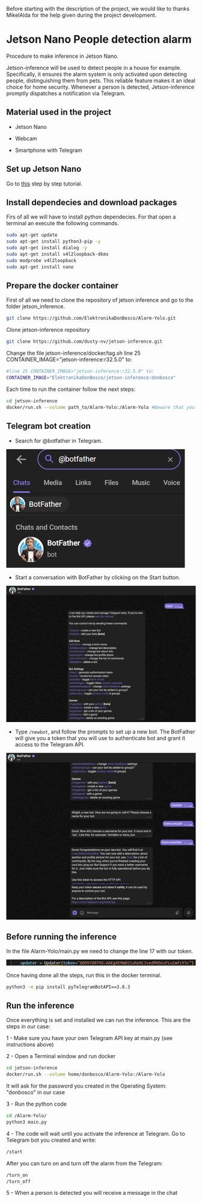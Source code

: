 Before starting with the description of the project, we would like to thanks MikelAlda for the help given during the project development.

# Jetson Nano People detection alarm

Procedure to make inference in Jetson Nano.

Jetson-inference will be used to detect people in a house for example. Specifically, it ensures the alarm system is only activated upon detecting people, distinguishing them from pets. This reliable feature makes it an ideal choice for home security. Whenever a person is detected, Jetson-inference promptly dispatches a notification via Telegram.


## Material used in the project
- Jetson Nano

- Webcam

- Smartphone with Telegram


## Set up Jetson Nano

Go to [this](https://developer.nvidia.com/embedded/learn/get-started-jetson-nano-devkit#intro) step by step tutorial.

## Install dependecies and download packages

Firs of all we will have to install python dependecies. For that open a terminal an execute the following commands.

```bash
sudo apt-get update
sudo apt-get install python3-pip -y
sudo apt-get install dialog -y
sudo apt-get install v4l2loopback-dkms
sudo modprobe v4l2loopback
sudo apt-get install nano 
```

## Prepare the docker container

First of all we need to clone the repository of jetson inference and go to the folder jetson_inference.

```bash
git clone https://github.com/ElektronikaDonBosco/Alarm-Yolo.git

```

Clone jetson-inference repository

```bash
git clone https://github.com/dusty-nv/jetson-inference.git

```

Change the file jetson-inference/docker/tag.sh line 25 CONTAINER_IMAGE="jetson-inference:r32.5.0" to:

```bash
#line 25 CONTAINER_IMAGE="jetson-inference:r32.5.0" to:
CONTAINER_IMAGE="ElektronikaDonBosco/jetson-inference:donbosco"
```

Each time to run the container follow the next steps:

```bash
cd jetson-inference
docker/run.sh --volume path_to/Alarm-Yolo:/Alarm-Yolo #Beware that you must use your own computer path.
```

## Telegram bot creation

* Search for @botfather in Telegram.

![](assets/20230412_120813_Screenshot-2022-12-16-092357.png)

* Start a conversation with BotFather by clicking on the Start button.

![](assets/20230412_121259_image.png)

* Type `/newbot`, and follow the prompts to set up a new bot. The BotFather will give you a token that you will use to authenticate bot and grant it access to the Telegram API.

![](assets/20230412_121528_image.png)

## Before running the inference

In the file Alarm-Yolo/main.py we need to change the line 17 with our token.

![](assets/20230412_121807_image.png)

Once having done all the steps, run this in the docker terminal.

```bash
python3 -m pip install pyTelegramBotAPI==3.8.3
```

## Run the inference

Once everything is set and installed we can run the inference. This are the steps in our case:

1 - Make sure you have your own Telegram API key at main.py (see instructions above)

2 - Open a Terminal window and run docker
```bash
cd jetson-inference
docker/run.sh --volume home/donbosco/Alarm-Yolo:/Alarm-Yolo
```
It will ask for the password you created in the Operating System: "donbosco" in our case

3 - Run the python code
```bash
cd /Alarm-Yolo/
python3 main.py
```

4 - The code will wait until you activate the inference at Telegram. Go to Telegram bot you created and write:
```bash
/start
```
After you can turn on and turn off the alarm from the Telegram:
```bash
/turn_on
/turn_off
```


5 - When a person is detected you will receive a message in the chat

